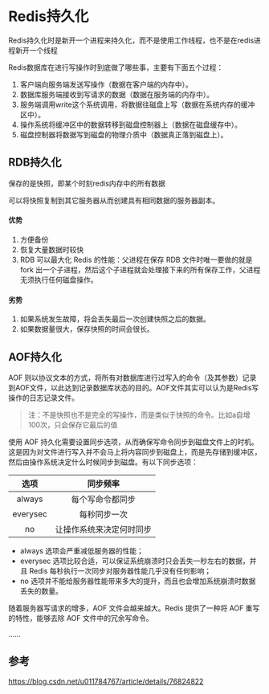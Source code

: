 # Redis持久化

Redis持久化时是新开一个进程来持久化，而不是使用工作线程，也不是在redis进程新开一个线程

Redis数据库在进行写操作时到底做了哪些事，主要有下面五个过程：

1.  客户端向服务端发送写操作（数据在客户端的内存中）。
2.  数据库服务端接收到写请求的数据（数据在服务端的内存中）。
3.  服务端调用write这个系统调用，将数据往磁盘上写（数据在系统内存的缓冲区中）。
4.  操作系统将缓冲区中的数据转移到磁盘控制器上（数据在磁盘缓存中）。
5.  磁盘控制器将数据写到磁盘的物理介质中（数据真正落到磁盘上）。

## RDB持久化

保存的是快照，即某个时刻redis内存中的所有数据

可以将快照复制到其它服务器从而创建具有相同数据的服务器副本。



#### 优势

1.  方便备份
2.  恢复大量数据时较快
3.  RDB 可以最大化 Redis 的性能：父进程在保存 RDB 文件时唯一要做的就是 fork 出一个子进程，然后这个子进程就会处理接下来的所有保存工作，父进程无须执行任何磁盘操作。

#### 劣势

1.  如果系统发生故障，将会丢失最后一次创建快照之后的数据。
2.  如果数据量很大，保存快照的时间会很长。

## AOF持久化

AOF 则以协议文本的方式，将所有对数据库进行过写入的命令（及其参数）记录到AOF文件，以此达到记录数据库状态的目的。AOF文件其实可以认为是Redis写操作的日志记录文件。

>   注：不是快照也不是完全的写操作，而是类似于快照的命令。比如a自增100次，只会保存它最后的值

使用 AOF 持久化需要设置同步选项，从而确保写命令同步到磁盘文件上的时机。这是因为对文件进行写入并不会马上将内容同步到磁盘上，而是先存储到缓冲区，然后由操作系统决定什么时候同步到磁盘。有以下同步选项：

|   选项   |         同步频率         |
| :------: | :----------------------: |
|  always  |     每个写命令都同步     |
| everysec |       每秒同步一次       |
|    no    | 让操作系统来决定何时同步 |

+   always 选项会严重减低服务器的性能；
+   everysec 选项比较合适，可以保证系统崩溃时只会丢失一秒左右的数据，并且 Redis 每秒执行一次同步对服务器性能几乎没有任何影响；
+   no 选项并不能给服务器性能带来多大的提升，而且也会增加系统崩溃时数据丢失的数量。

随着服务器写请求的增多，AOF 文件会越来越大。Redis 提供了一种将 AOF 重写的特性，能够去除 AOF 文件中的冗余写命令。



……

## 参考

https://blog.csdn.net/u011784767/article/details/76824822

